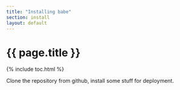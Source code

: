 ```yaml
---
title: "Installing babe"
section: install
layout: default
---
```


# {{ page.title }}

{% include toc.html %}

Clone the repository from github, install some stuff for deployment.

